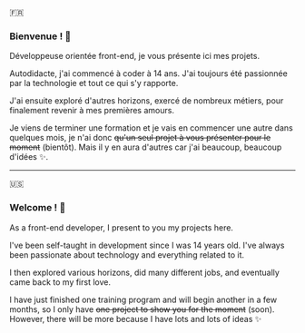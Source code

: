 :fr:
### Bienvenue ! 👋

Développeuse orientée front-end, je vous présente ici mes projets.

Autodidacte, j'ai commencé à coder à 14 ans. J'ai toujours été passionnée par la technologie et tout ce qui s'y rapporte.

J'ai ensuite exploré d'autres horizons, exercé de nombreux métiers, pour finalement revenir à mes premières amours.

Je viens de terminer une formation et je vais en commencer une autre dans quelques mois, je n'ai donc <s>qu'un seul projet à vous présenter pour le moment</s> (bientôt). Mais il y en aura d'autres car j'ai beaucoup, beaucoup d'idées ✨.

------------------

:us:
### Welcome ! 👋

As a front-end developer, I present to you my projects here.

I've been self-taught in development since I was 14 years old. I've always been passionate about technology and everything related to it.

I then explored various horizons, did many different jobs, and eventually came back to my first love.

I have just finished one training program and will begin another in a few months, so I only have <s>one project to show you for the moment</s> (soon). However, there will be more because I have lots and lots of ideas ✨
